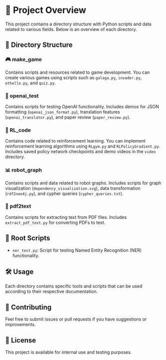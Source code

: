 # 🚀 Project Overview

This project contains a directory structure with Python scripts and data related to various fields. Below is an overview of each directory.

## 📂 Directory Structure

### 🎮 make_game
Contains scripts and resources related to game development. You can create various games using scripts such as `galaga.py`, `invader.py`, `othello.py`, and `quiz.py`.

### 🤖 openai_test
Contains scripts for testing OpenAI functionality. Includes demos for JSON formatting (`openai_json_format.py`), translation features (`openai_translator.py`), and paper review (`paper_review.py`).

### 🧠 RL_code
Contains code related to reinforcement learning. You can implement reinforcement learning algorithms using `RLgym.py` and `RLPolicyGradient.py`. Includes saved policy network checkpoints and demo videos in the `video` directory.

### 📊 robot_graph
Contains scripts and data related to robot graphs. Includes scripts for graph visualization (`dependency_visualization.svg`), data transformation (`rdf2neo4j.py`), and cypher queries (`cypher_queries.txt`).

### 📄 pdf2text
Contains scripts for extracting text from PDF files. Includes `extract_pdf_text.py` for converting PDFs to text.

## 📝 Root Scripts

- `ner_test.py`: Script for testing Named Entity Recognition (NER) functionality.

## 🛠️ Usage

Each directory contains specific tools and scripts that can be used according to their respective documentation.

## 📝 Contributing

Feel free to submit issues or pull requests if you have suggestions or improvements.

## 📜 License

This project is available for internal use and testing purposes.
